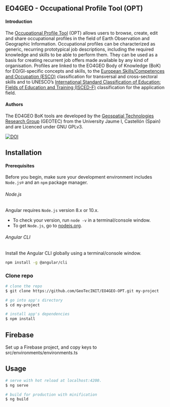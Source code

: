 ## EO4GEO - Occupational Profile Tool (OPT)

#### Introduction

The [Occupational Profile Tool](https://eo4geo-opt.web.app) (OPT) allows users to browse, create, edit and share occupational profiles in the field of Earth Observation and Geographic Information. Occupational profiles can be characterized as generic, recurring prototypical job descriptions, including the required knowledge and skills to be able to perform them. They can be used as a basis for creating recurrent job offers made available by any kind of organisation. Profiles are linked to the EO4GEO Body of Knowledge (BoK) for EO/GI-specific concepts and skills, to the [European Skills/Competences and Occupation (ESCO)](https://ec.europa.eu/esco/portal/skill) classification for transversal and cross-sectoral skills and to UNESCO’s [International Standard Classification of Education: Fields of Education and Training (ISCED-F)](https://ec.europa.eu/esco/portal/escopedia/International_Standard_Classification_of_Education_58__Fields_of_Education_and_Training_2013__40_ISCED-F_41_) classification for the application field. 

#### Authors
The EO4GEO BoK tools are developed by the [Geospatial Technologies Research Group](http://geotec.uji.es/) (GEOTEC) from the University Jaume I, Castellón (Spain) and are Licenced under GNU GPLv3.

[![DOI](https://zenodo.org/badge/184763052.svg)](https://zenodo.org/badge/latestdoi/184763052)


## Installation

#### Prerequisites
Before you begin, make sure your development environment includes `Node.js®` and an `npm` package manager.

###### Node.js
Angular requires `Node.js` version 8.x or 10.x.

- To check your version, run `node -v` in a terminal/console window.
- To get `Node.js`, go to [nodejs.org](https://nodejs.org/).

###### Angular CLI
Install the Angular CLI globally using a terminal/console window.
```bash
npm install -g @angular/cli
```

### Clone repo

``` bash
# clone the repo
$ git clone https://github.com/GeoTecINIT/EO4GEO-OPT.git my-project

# go into app's directory
$ cd my-project

# install app's dependencies
$ npm install
```

## Firebase
Set up a Firebase project, and copy keys to src/environments/environments.ts 

## Usage

``` bash
# serve with hot reload at localhost:4200.
$ ng serve

# build for production with minification
$ ng build
```
